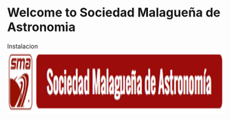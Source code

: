 # Welcome to Sociedad Malagueña de Astronomia
Instalacion
<img height="150" src="FrontEnd/src/assets/images/logo-sma.png"></img>

